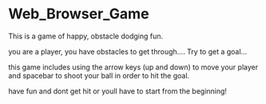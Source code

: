 # Web_Browser_Game

This is a game of happy, obstacle dodging fun.

you are a player, you have obstacles to get through....
Try to get a goal...


this game includes using the arrow keys (up and down) to move your player and spacebar to shoot your ball in order to hit the goal.

have fun and dont get hit or youll have to start from the beginning!